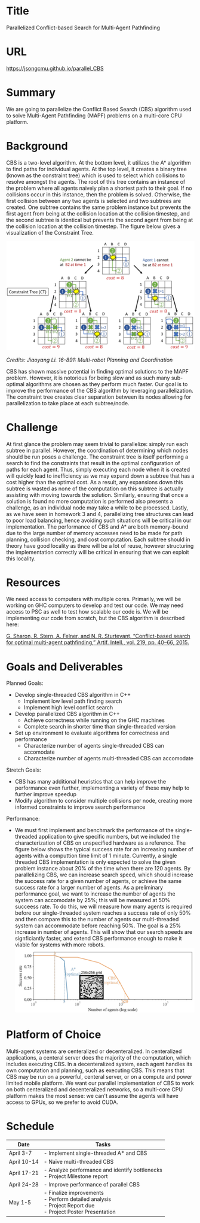 # Title
Parallelized Conflict-based Search for Multi-Agent Pathfinding

# URL
https://jsongcmu.github.io/parallel_CBS

# Summary
We are going to parallelize the Conflict Based Search (CBS) algorithm used to solve Multi-Agent Pathfinding (MAPF) problems on a multi-core CPU platform.

# Background
CBS is a two-level algorithm. At the bottom level, it utilizes the A* algorithm to find paths for individual agents. At the top level, it creates a binary tree (known as the constraint tree) which is used to select which collisions to resolve amongst the agents. The root of this tree contains an instance of the problem where all agents naively plan a shortest path to their goal. If no collisions occur in this instance, then the problem is solved. Otherwise, the first collision between any two agents is selected and two subtrees are created. One subtree contains the same problem instance but prevents the first agent from being at the collision location at the collision timestep, and the second subtree is identical but prevents the second agent from being at the collision location at the collision timestep. The figure below gives a visualization of the Constraint Tree.

![img](images/CBS.png)

*Credits: Jiaoyang Li. 16-891: Multi-robot Planning and Coordination*

CBS has shown massive potential in finding optimal solutions to the MAPF problem. However, it is notorious for being slow and as such many sub-optimal algorithms are chosen as they perform much faster. Our goal is to improve the performance of the CBS algorithm by leveraging parallelization. The constraint tree creates clear separation between its nodes allowing for parallelization to take place at each subtree/node.

# Challenge
At first glance the problem may seem trivial to parallelize: simply run each subtree in parallel. However, the coordination of determining which nodes should be run poses a challenge. The constraint tree is itself performing a search to find the constraints that result in the optimal configuration of paths for each agent. Thus, simply executing each node when it is created will quickly lead to inefficiency as we may expand down a subtree that has a cost higher than the optimal cost. As a result, any expansions down this subtree is wasted as none of the computation on this subtree is actually assisting with moving towards the solution. Similarly, ensuring that once a solution is found no more computation is performed also presents a challenge, as an individual node may take a while to be processed. Lastly, as we have seen in homework 3 and 4, parallelizing tree structures can lead to poor load balancing, hence avoiding such situations will be critical in our implementation. The performance of CBS and A* are both memory-bound due to the large number of memory accesses need to be made for path planning, collision checking, and cost computation. Each subtree should in theory have good locality as there will be a lot of reuse, however structuring the implementation correctly will be critical in ensuring that we can exploit this locality.

# Resources
We need access to computers with multiple cores. Primarily, we will be working on GHC computers to develop and test our code. We may need access to PSC as well to test how scalable our code is. We will be implementing our code from scratch, but the CBS algorithm is described here: 

[G. Sharon, R. Stern, A. Felner, and N. R. Sturtevant, “Conflict-based search for optimal multi-agent pathfinding,” Artif. Intell., vol. 219, pp. 40–66, 2015.](https://www.sciencedirect.com/science/article/pii/S0004370214001386)

# Goals and Deliverables
Planned Goals:
- Develop single-threaded CBS algorithm in C++
    - Implement low level path finding search
    - Implement high level conflict search
- Develop parallelized CBS algorithm in C++
    - Achieve correctness while running on the GHC machines
    - Complete search in shorter time than single-threaded version
- Set up environment to evaluate algorithms for correctness and performance
    - Characterize number of agents single-threaded CBS can accomodate
    - Characterize number of agents multi-threaded CBS can accomodate

Stretch Goals:
- CBS has many additional heuristics that can help improve the performance even further, implementing a variety of these may help to further improve speedup
- Modify algorithm to consider multiple collisions per node, creating more informed constraints to improve search performance

Performance:
- We must first implement and benchmark the performance of the single-threaded application to give specific numbers, but we included the characterization of CBS on unspecified hardware as a reference. The figure below shows the typical success rate for an increasing number of agents with a computtion time limit of 1 minute. Currently, a single threaded CBS implementation is only expected to solve the given problem instance about 20% of the time when there are 120 agents. By parallelizing CBS, we can increase search speed, which should increase the success rate for a given number of agents, or achieve the same success rate for a larger number of agents. As a preliminary performance goal, we want to increase the number of agents the system can accomodate by 25%; this will be measured at 50% succeess rate. To do this, we will measure how many agents is required before our single-threaded system reaches a success rate of only 50% and then compare this to the number of agents our multi-threaded system can accommodate before reaching 50%. The goal is a 25% increase in number of agents. This will show that our search speeds are signficiantly faster, and extend CBS performance enough to make it viable for systems with more robots.
![img](images/performance_graph_example.png)

# Platform of Choice
Multi-agent systems are centeralized or decenteralized. In centeralized applications, a centeral server does the majority of the computation, which includes executing CBS. In a decenteralized system, each agent handles its own computation and planning, such as executing CBS. This means that CBS may be run on a powerful, centeral server, or on a compute and power limited mobile platform. We want our parallel implementation of CBS to work on both centeralized and decenteralized networks, so a multi-core CPU platform makes the most sense: we can't assume the agents will have access to GPUs, so we prefer to avoid CUDA.

# Schedule
| Date      | Tasks |
| ----------- | ----------- |
| April 3-7      | - Implement single-threaded A* and CBS       |
| April 10-14   | - Naïve multi-threaded CBS        |
| April 17-21 | - Analyze performance and identify bottlenecks<br>- Project Milestone report |
| April 24-28 | - Improve performance of parallel CBS |
| May 1-5 | - Finalize improvements <br> - Perform detailed analysis <br> - Project Report due <br> - Project Poster Presentation |
